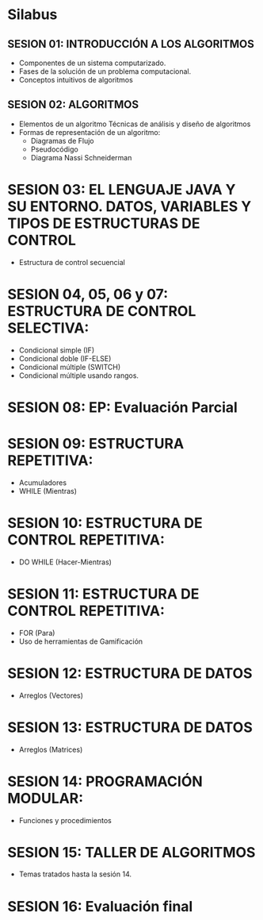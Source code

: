 # Silabus

## SESION 01: INTRODUCCIÓN A LOS ALGORITMOS 
- Componentes de un sistema computarizado. 
- Fases de la solución de un problema computacional.
- Conceptos intuitivos de algoritmos

## SESION 02: ALGORITMOS 
- Elementos de un algoritmo Técnicas de análisis y diseño de algoritmos 
- Formas de representación de un algoritmo: 
    - Diagramas de Flujo 
    - Pseudocódigo 
    - Diagrama Nassi Schneiderman

# SESION 03: EL LENGUAJE JAVA Y SU ENTORNO. DATOS, VARIABLES Y TIPOS DE ESTRUCTURAS DE CONTROL 
- Estructura de control secuencial

# SESION 04, 05, 06 y 07: ESTRUCTURA DE CONTROL SELECTIVA:
- Condicional simple (IF)
- Condicional doble (IF-ELSE)
- Condicional múltiple (SWITCH)
- Condicional múltiple usando rangos.

# SESION 08: EP: Evaluación Parcial

# SESION 09: ESTRUCTURA REPETITIVA:
- Acumuladores
- WHILE (Mientras)

# SESION 10: ESTRUCTURA DE CONTROL REPETITIVA: 
- DO WHILE (Hacer-Mientras)

# SESION 11: ESTRUCTURA DE CONTROL REPETITIVA: 
- FOR (Para) 
- Uso de herramientas de Gamificación

# SESION 12: ESTRUCTURA DE DATOS
- Arreglos (Vectores)

# SESION 13: ESTRUCTURA DE DATOS
- Arreglos (Matrices)

# SESION 14: PROGRAMACIÓN MODULAR:
- Funciones y procedimientos

# SESION 15: TALLER DE ALGORITMOS
- Temas tratados hasta la sesión 14.

# SESION 16: Evaluación final